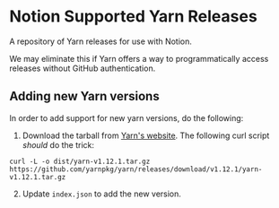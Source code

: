 # Notion Supported Yarn Releases

A repository of Yarn releases for use with Notion.

We may eliminate this if Yarn offers a way to programmatically access releases without GitHub authentication.

## Adding new Yarn versions

In order to add support for new yarn versions, do the following:

1. Download the tarball from [Yarn's website](https://yarnpkg.com). The following curl script _should_ do the trick:

```
curl -L -o dist/yarn-v1.12.1.tar.gz https://github.com/yarnpkg/yarn/releases/download/v1.12.1/yarn-v1.12.1.tar.gz
```

2. Update `index.json` to add the new version.

